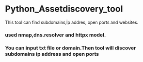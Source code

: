 # Python_Assetdiscovery_tool
 This tool can find subdomains,İp addres, open ports and websites.
 <h3>used nmap,dns.resolver and httpx model.</h3>
 <h3>You can input txt file or  domain.Then tool will discover subdomains ip address and open ports </h3>
 
